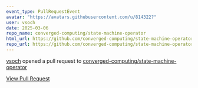 ```yaml
---
event_type: PullRequestEvent
avatar: "https://avatars.githubusercontent.com/u/814322?"
user: vsoch
date: 2025-03-06
repo_name: converged-computing/state-machine-operator
html_url: https://github.com/converged-computing/state-machine-operator/pull/8
repo_url: https://github.com/converged-computing/state-machine-operator
---
```


<a href='https://github.com/vsoch' target='_blank'>vsoch</a> opened a pull request to <a href='https://github.com/converged-computing/state-machine-operator' target='_blank'>converged-computing/state-machine-operator</a>

<a href='https://github.com/converged-computing/state-machine-operator/pull/8' target='_blank'>View Pull Request</a>